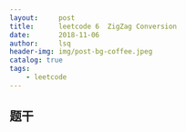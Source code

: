 ```yaml
---
layout:     post
title:      leetcode 6	ZigZag Conversion        
date:       2018-11-06    
author:     lsq    
header-img: img/post-bg-coffee.jpeg
catalog: true
tags:
    - leetcode
---
```


## 题干
